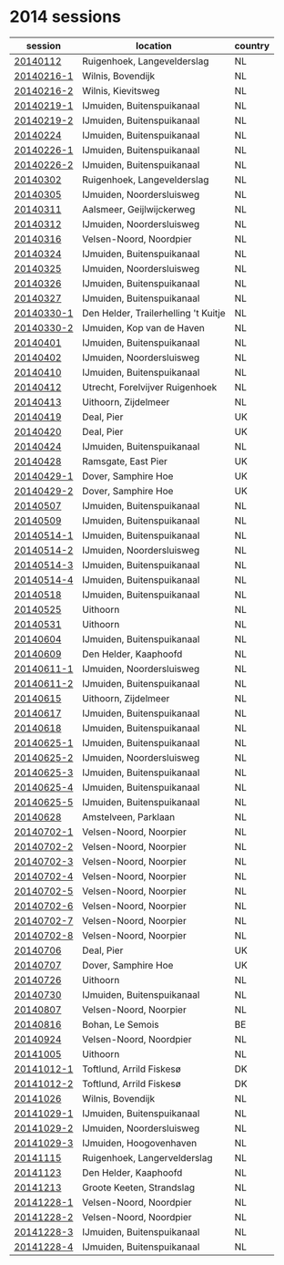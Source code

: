 # 2014 sessions

| session | location | country |
|---|---|---|
| [20140112]() | Ruigenhoek, Langevelderslag | NL |
| [20140216-1]() | Wilnis, Bovendijk | NL |
| [20140216-2]() | Wilnis, Kievitsweg | NL |
| [20140219-1]() | IJmuiden, Buitenspuikanaal | NL |
| [20140219-2]() | IJmuiden, Buitenspuikanaal | NL |
| [20140224]() | IJmuiden, Buitenspuikanaal | NL |
| [20140226-1]() | IJmuiden, Buitenspuikanaal | NL |
| [20140226-2]() | IJmuiden, Buitenspuikanaal | NL |
| [20140302]() | Ruigenhoek, Langevelderslag | NL |
| [20140305]() | IJmuiden, Noordersluisweg | NL |
| [20140311]() | Aalsmeer, Geijlwijckerweg | NL |
| [20140312]() | IJmuiden, Noordersluisweg | NL |
| [20140316]() | Velsen-Noord, Noordpier | NL |
| [20140324]() | IJmuiden, Buitenspuikanaal | NL |
| [20140325]() | IJmuiden, Noordersluisweg | NL |
| [20140326]() | IJmuiden, Buitenspuikanaal | NL |
| [20140327]() | IJmuiden, Buitenspuikanaal | NL |
| [20140330-1]() | Den Helder, Trailerhelling 't Kuitje | NL |
| [20140330-2]() | IJmuiden, Kop van de Haven | NL |
| [20140401]() | IJmuiden, Buitenspuikanaal | NL |
| [20140402]() | IJmuiden, Noordersluisweg | NL |
| [20140410]() | IJmuiden, Buitenspuikanaal | NL |
| [20140412]() | Utrecht, Forelvijver Ruigenhoek | NL |
| [20140413]() | Uithoorn, Zijdelmeer | NL |
| [20140419]() | Deal, Pier | UK |
| [20140420]() | Deal, Pier | UK |
| [20140424]() | IJmuiden, Buitenspuikanaal | NL |
| [20140428]() | Ramsgate, East Pier | UK |
| [20140429-1]() | Dover, Samphire Hoe | UK |
| [20140429-2]() | Dover, Samphire Hoe | UK |
| [20140507]() | IJmuiden, Buitenspuikanaal | NL |
| [20140509]() | IJmuiden, Buitenspuikanaal | NL |
| [20140514-1]() | IJmuiden, Buitenspuikanaal | NL |
| [20140514-2]() | IJmuiden, Noordersluisweg | NL |
| [20140514-3]() | IJmuiden, Buitenspuikanaal | NL |
| [20140514-4]() | IJmuiden, Buitenspuikanaal | NL |
| [20140518]() | IJmuiden, Buitenspuikanaal | NL |
| [20140525]() | Uithoorn | NL |
| [20140531]() | Uithoorn | NL |
| [20140604]() | IJmuiden, Buitenspuikanaal | NL |
| [20140609]() | Den Helder, Kaaphoofd | NL |
| [20140611-1]() | IJmuiden, Noordersluisweg | NL |
| [20140611-2]() | IJmuiden, Buitenspuikanaal | NL |
| [20140615]() | Uithoorn, Zijdelmeer | NL |
| [20140617]() | IJmuiden, Buitenspuikanaal | NL |
| [20140618]() | IJmuiden, Buitenspuikanaal | NL |
| [20140625-1]() | IJmuiden, Buitenspuikanaal | NL |
| [20140625-2]() | IJmuiden, Noordersluisweg | NL |
| [20140625-3]() | IJmuiden, Buitenspuikanaal | NL |
| [20140625-4]() | IJmuiden, Buitenspuikanaal | NL |
| [20140625-5]() | IJmuiden, Buitenspuikanaal | NL |
| [20140628]() | Amstelveen, Parklaan | NL |
| [20140702-1]() | Velsen-Noord, Noorpier | NL |
| [20140702-2]() | Velsen-Noord, Noorpier | NL |
| [20140702-3]() | Velsen-Noord, Noorpier | NL |
| [20140702-4]() | Velsen-Noord, Noorpier | NL |
| [20140702-5]() | Velsen-Noord, Noorpier | NL |
| [20140702-6]() | Velsen-Noord, Noorpier | NL |
| [20140702-7]() | Velsen-Noord, Noorpier | NL |
| [20140702-8]() | Velsen-Noord, Noorpier | NL |
| [20140706]() | Deal, Pier | UK |
| [20140707]() | Dover, Samphire Hoe | UK |
| [20140726]() | Uithoorn | NL |
| [20140730]() | IJmuiden, Buitenspuikanaal | NL |
| [20140807]() | Velsen-Noord, Noorpier | NL |
| [20140816]() | Bohan, Le Semois | BE |
| [20140924]() | Velsen-Noord, Noordpier | NL |
| [20141005]() | Uithoorn | NL |
| [20141012-1]() | Toftlund, Arrild Fiskesø | DK |
| [20141012-2]() | Toftlund, Arrild Fiskesø | DK |
| [20141026]() | Wilnis, Bovendijk | NL |
| [20141029-1]() | IJmuiden, Buitenspuikanaal | NL |
| [20141029-2]() | IJmuiden, Noordersluisweg | NL |
| [20141029-3]() | IJmuiden, Hoogovenhaven | NL |
| [20141115]() | Ruigenhoek, Langervelderslag | NL |
| [20141123]() | Den Helder, Kaaphoofd | NL |
| [20141213]() | Groote Keeten, Strandslag  | NL |
| [20141228-1]() | Velsen-Noord, Noordpier | NL |
| [20141228-2]() | Velsen-Noord, Noordpier | NL |
| [20141228-3]() | IJmuiden, Buitenspuikanaal | NL |
| [20141228-4]() | IJmuiden, Buitenspuikanaal | NL |
